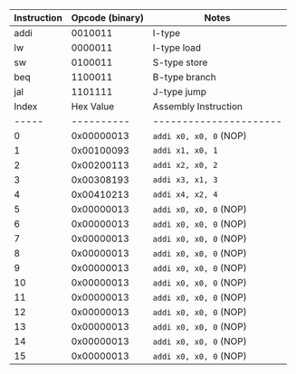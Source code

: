 | Instruction | Opcode (binary) | Notes         |
| ----------- | --------------- | ------------- |
| addi        | 0010011         | I-type        |
| lw          | 0000011         | I-type load   |
| sw          | 0100011         | S-type store  |
| beq         | 1100011         | B-type branch |
| jal         | 1101111         | J-type jump   |
| Index | Hex Value  | Assembly Instruction   | Meaning / Purpose           |
| ----- | ---------- | ---------------------- | --------------------------- |
| 0     | 0x00000013 | `addi x0, x0, 0` (NOP) | No operation (does nothing) |
| 1     | 0x00100093 | `addi x1, x0, 1`       | Set register x1 to 1        |
| 2     | 0x00200113 | `addi x2, x0, 2`       | Set register x2 to 2        |
| 3     | 0x00308193 | `addi x3, x1, 3`       | Set register x3 = x1 + 3    |
| 4     | 0x00410213 | `addi x4, x2, 4`       | Set register x4 = x2 + 4    |
| 5     | 0x00000013 | `addi x0, x0, 0` (NOP) | No operation                |
| 6     | 0x00000013 | `addi x0, x0, 0` (NOP) | No operation                |
| 7     | 0x00000013 | `addi x0, x0, 0` (NOP) | No operation                |
| 8     | 0x00000013 | `addi x0, x0, 0` (NOP) | No operation                |
| 9     | 0x00000013 | `addi x0, x0, 0` (NOP) | No operation                |
| 10    | 0x00000013 | `addi x0, x0, 0` (NOP) | No operation                |
| 11    | 0x00000013 | `addi x0, x0, 0` (NOP) | No operation                |
| 12    | 0x00000013 | `addi x0, x0, 0` (NOP) | No operation                |
| 13    | 0x00000013 | `addi x0, x0, 0` (NOP) | No operation                |
| 14    | 0x00000013 | `addi x0, x0, 0` (NOP) | No operation                |
| 15    | 0x00000013 | `addi x0, x0, 0` (NOP) | No operation                |
